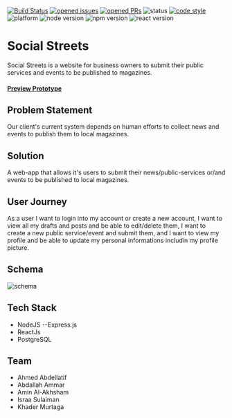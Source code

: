 [![Build Status](https://travis-ci.org/FACG6/social-streets.png?branch=master)](https://travis-ci.org/FACG6/social-streets)
[![opened issues](https://badgen.net/github/open-issues/facg6/social-streets)](https://github.com/facg6/social-streets/issues)
[![opened PRs](https://badgen.net/github/open-prs/facg6/social-streets)](https://github.com/facg6/social-streets/issues)
![status](https://badgen.net/github/status/facg6/social-streets)
[![code style](https://badgen.net/badge/code%20style/Airbnb/pink)](https://github.com/airbnb/javascript)
![platform](https://badgen.net/badge/platform/web/black)
![node version](https://badgen.net/badge/node/%3E=8.0.0/green)
![npm version](https://badgen.net/badge/npm/v5.6.0/red)
![react version](https://badgen.net/badge/react/%3E=16.8.6/blue)

# Social Streets

Social Streets is a website for business owners to submit their public services and events to be published to magazines.

#### [Preview Prototype](https://www.figma.com/proto/JH3pC82GzTuakT0GD7dJqQiR/Social-Streets?node-id=0%3A1&scaling=scale-down)

## Problem Statement

Our client's current system depends on human efforts to collect news and events to publish them to local magazines.

## Solution

A web-app that allows it's users to submit their news/public-services or/and events to be published to local magazines.

## User Journey

As a user I want to login into my account or create a new account, I want to view all my drafts and posts and be able to edit/delete them, I want to create a new public service/event and submit them, and I want to view my profile and be able to update my personal informations includin my profile picture.

## Schema ##
![schema](https://user-images.githubusercontent.com/35868173/59343171-e9ec8e00-8d13-11e9-80aa-8df1a61deb66.png)

## Tech Stack

- NodeJS --Express.js
- ReactJs
- PostgreSQL

## Team

- Ahmed Abdellatif
- Abdallah Ammar
- Amin Al-Akhsham
- Israa Sulaiman
- Khader Murtaga
